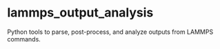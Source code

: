 # lammps_output_analysis
Python tools to parse, post-process, and analyze outputs from LAMMPS commands.
